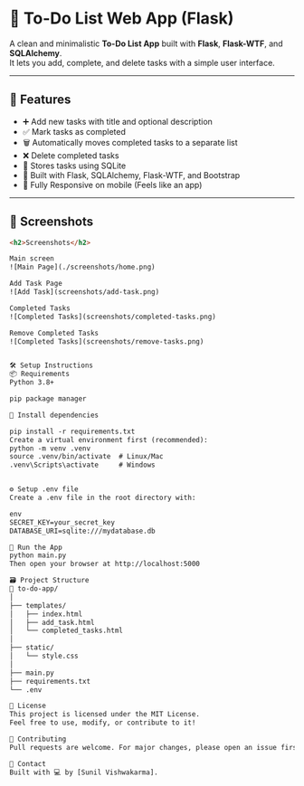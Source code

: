 # 📝 To-Do List Web App (Flask)

A clean and minimalistic **To-Do List App** built with **Flask**, **Flask-WTF**, and **SQLAlchemy**.  
It lets you add, complete, and delete tasks with a simple user interface.

---

## 🚀 Features

- ➕ Add new tasks with title and optional description
- ✅ Mark tasks as completed
- 🗑️ Automatically moves completed tasks to a separate list
- ❌ Delete completed tasks
- 💾 Stores tasks using SQLite
- 🧠 Built with Flask, SQLAlchemy, Flask-WTF, and Bootstrap
- 📱 Fully Responsive on mobile (Feels like an app)

---

## 📸 Screenshots

```html
<h2>Screenshots</h2>

Main screen  
![Main Page](./screenshots/home.png)

Add Task Page  
![Add Task](screenshots/add-task.png)

Completed Tasks  
![Completed Tasks](screenshots/completed-tasks.png)

Remove Completed Tasks  
![Completed Tasks](screenshots/remove-tasks.png)


🛠️ Setup Instructions
📦 Requirements
Python 3.8+

pip package manager

🧱 Install dependencies

pip install -r requirements.txt
Create a virtual environment first (recommended):
python -m venv .venv
source .venv/bin/activate  # Linux/Mac
.venv\Scripts\activate     # Windows


⚙️ Setup .env file
Create a .env file in the root directory with:

env
SECRET_KEY=your_secret_key
DATABASE_URI=sqlite:///mydatabase.db

🚦 Run the App
python main.py
Then open your browser at http://localhost:5000

🗃️ Project Structure
📁 to-do-app/
│
├── templates/
│   ├── index.html
│   ├── add_task.html
│   └── completed_tasks.html
│
├── static/
│   └── style.css
│
├── main.py
├── requirements.txt
└── .env

📄 License
This project is licensed under the MIT License.
Feel free to use, modify, or contribute to it!

🙌 Contributing
Pull requests are welcome. For major changes, please open an issue first to discuss what you'd like to change.

💬 Contact
Built with 💻 by [Sunil Vishwakarma].
